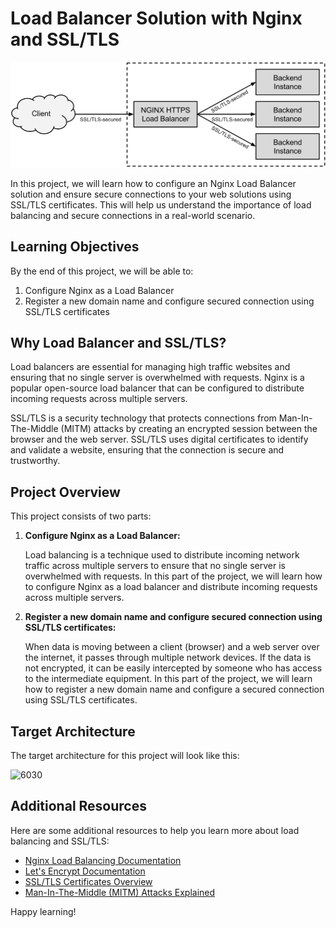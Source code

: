 # Load Balancer Solution with Nginx and SSL/TLS

![image](image/nginx.svg)

In this project, we will learn how to configure an Nginx Load Balancer solution and ensure secure connections to your web solutions using SSL/TLS certificates. This will help us understand the importance of load balancing and secure connections in a real-world scenario.

## Learning Objectives

By the end of this project, we will be able to:

1. Configure Nginx as a Load Balancer
2. Register a new domain name and configure secured connection using SSL/TLS certificates

## Why Load Balancer and SSL/TLS?

Load balancers are essential for managing high traffic websites and ensuring that no single server is overwhelmed with requests. Nginx is a popular open-source load balancer that can be configured to distribute incoming requests across multiple servers.

SSL/TLS is a security technology that protects connections from Man-In-The-Middle (MITM) attacks by creating an encrypted session between the browser and the web server. SSL/TLS uses digital certificates to identify and validate a website, ensuring that the connection is secure and trustworthy.

## Project Overview

This project consists of two parts:

1. **Configure Nginx as a Load Balancer:**

   Load balancing is a technique used to distribute incoming network traffic across multiple servers to ensure that no single server is overwhelmed with requests. In this part of the project, we will learn how to configure Nginx as a load balancer and distribute incoming requests across multiple servers.

2. **Register a new domain name and configure secured connection using SSL/TLS certificates:**

   When data is moving between a client (browser) and a web server over the internet, it passes through multiple network devices. If the data is not encrypted, it can be easily intercepted by someone who has access to the intermediate equipment. In this part of the project, we will learn how to register a new domain name and configure a secured connection using SSL/TLS certificates.

## Target Architecture

The target architecture for this project will look like this:

![6030](https://user-images.githubusercontent.com/85270361/210153166-b5dc7221-7d15-47ed-ae34-f0ffeaecd9b4.PNG)

## Additional Resources

Here are some additional resources to help you learn more about load balancing and SSL/TLS:

- [Nginx Load Balancing Documentation](https://docs.nginx.com/nginx/admin-guide/load-balancer/http-load-balancer/)
- [Let's Encrypt Documentation](https://letsencrypt.org/docs/)
- [SSL/TLS Certificates Overview](https://www.cloudflare.com/learning/ssl/what-is-an-ssl-certificate/)
- [Man-In-The-Middle (MITM) Attacks Explained](https://www.cloudflare.com/learning/security/threats/man-in-the-middle-attack/)

Happy learning!
